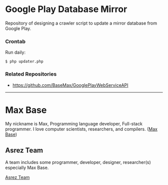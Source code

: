 # Google Play Database Mirror

Repository of designing a crawler script to update a mirror database from Google Play.

### Crontab

Run daily:

```
$ php updater.php
```

### Related Repositories

- https://github.com/BaseMax/GooglePlayWebServiceAPI

---------

# Max Base

My nickname is Max, Programming language developer, Full-stack programmer. I love computer scientists, researchers, and compilers. ([Max Base](https://maxbase.org/))

## Asrez Team

A team includes some programmer, developer, designer, researcher(s) especially Max Base.

[Asrez Team](https://www.asrez.com/)
